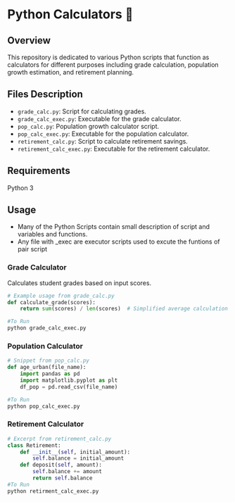 # Python Calculators :abacus:

## Overview
This repository is dedicated to various Python scripts that function as calculators for different purposes including grade calculation, population growth estimation, and retirement planning.

## Files Description
- `grade_calc.py`: Script for calculating grades.
- `grade_calc_exec.py`: Executable for the grade calculator.
- `pop_calc.py`: Population growth calculator script.
- `pop_calc_exec.py`: Executable for the population calculator.
- `retirement_calc.py`: Script to calculate retirement savings.
- `retirement_calc_exec.py`: Executable for the retirement calculator.

## Requirements
Python 3

## Usage
- Many of the Python Scripts contain small description of script and variables and functions.
- Any file with _exec are executor scripts used to excute the funtions of pair script

### Grade Calculator
Calculates student grades based on input scores.

```python
# Example usage from grade_calc.py
def calculate_grade(scores):
    return sum(scores) / len(scores)  # Simplified average calculation

#To Run
python grade_calc_exec.py
```

### Population Calculator
```python
# Snippet from pop_calc.py
def age_urban(file_name):
    import pandas as pd
    import matplotlib.pyplot as plt
    df_pop = pd.read_csv(file_name)

#To Run
python pop_calc_exec.py
```

### Retirement Calculator
```python
# Excerpt from retirement_calc.py
class Retirement:
    def __init__(self, initial_amount):
        self.balance = initial_amount
    def deposit(self, amount):
        self.balance += amount
        return self.balance
#To Run
python retirment_calc_exec.py
```

